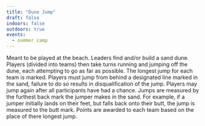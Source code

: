 ```yaml
---
title: "Dune Jump"
draft: false
indoors: false
outdoors: true
events:
  - summer camp
---
```


Meant to be played at the beach. Leaders find and/or build a sand dune. Players (divided into teams) then take turns running and jumping off the dune, each attempting to go as far as possible. The longest jump for each team is marked. Players must jump from behind a designated line marked in the sand, failure to do so results in disqualification of the jump. Players may jump again after all participants have had a chance. Jumps are measured by the furthest back mark the jumper makes in the sand. For example, if a jumper initially lands on their feet, but falls back onto their butt, the jump is measured to the butt mark. Points are awarded to each team based on the place of there longest jump.
